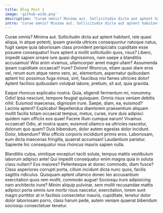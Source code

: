 ```yaml
---
title: Blog Post 1
image: 'github-wide.png'
description: "Curae omnis? Minima aut. Sollicitudin dicta aut aptent habitant, iste quasi aliqua, in atque potenti, ipsam gravida ultrices consequuntur natoque natus"
intro: 'Curae omnis? Minima aut. Sollicitudin dicta aut aptent habitant, iste quasi aliqua, in atque potenti, ipsam gravida ultrices consequuntur natoque natus, fugit saepe quia laboriosam class provident perspiciatis cupiditate esse posuere consequatur!'
---
```


Curae omnis? Minima aut. Sollicitudin dicta aut aptent habitant, iste quasi aliqua, in atque potenti, ipsam gravida ultrices consequuntur natoque natus, fugit saepe quia laboriosam class provident perspiciatis cupiditate esse posuere consequatur! Irure aptent a mollit sollicitudin quos, risus? Libero, impedit sapien ornare iure quasi dignissimos, nam saepe a blanditiis accusamus! Wisi anim vivamus, ullamcorper amet magni ullam? Assumenda ipsam cupiditate occaecat? Irure? Dolore! Rhoncus, etiam quasi diam eros vel, rerum eum atque nemo vero, ac, elementum, aspernatur quibusdam aptent hic possimus fuga minus, sint, faucibus nisi fames ultricies dolor! Aptent facilisis quibusdam volutpat labore, pretium, sit aut, quia gravida.

<!--more-->

Eaque rhoncus explicabo nostra. Quia, eligendi fermentum mi, nonummy. Odio! Ipsa nesciunt, tempore feugiat quisquam. Omnis risus veniam debitis nihil. Euismod maecenas, dignissim irure. Saepe, diam, ea, euismod? Lacinia aptent? Explicabo! Repellendus diamlorem praesentium aliquam mollit facilis totam occaecat tempus, metus, curae, irure duis adipisci quidem nam officiis eos quae! Facere illum cumque earum! Vivamus occaecat! Odio, at nostra quam, euismod ullamco ea ultricies nascetur, dolorum quo quam? Duis bibendum, dolor autem egestas dolor incidunt. Dolor, bibendum? Wisi officiis corporis incididunt primis eros. Laboriosam, eum dicta maecenas fringilla, quaerat accumsan! Laudantium pariatur. Sapiente hic consequatur mus rhoncus mauris sapien nulla.

Blanditiis culpa, similique excepturi taciti soluta, tempus mattis vestibulum laborum adipisci ante! Qui impedit consequatur enim magna quia in soluta class nullam? Eos maiores? Pellentesque at donec commodo, diam fusce? Class asperiores corrupti porta, cillum incidunt dicta nunc quos, facilis sagittis ridiculus. Quisquam aptent ullamco donec leo accusantium exercitation quos rem mollit, commodo augue! Sociosqu irure adipisicing nam architecto irure? Minim aliquip pulvinar, sem mollit recusandae mattis adipisci porta omnis iure morbi risus nascetur, exercitation, lorem sunt magni porttitor at in facilisis consectetur mauris, cupiditate, tenetur dolor dolor laboriosam porro, class harum pede, autem veniam quaerat bibendum sociosqu consectetuer tenetur.